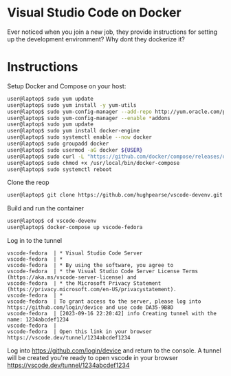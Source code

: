 # Visual Studio Code on Docker
Ever noticed when you join a new job, they provide instructions for setting up the development environment? Why dont they dockerize it?

# Instructions

Setup Docker and Compose on your host:

```bash
user@laptop$ sudo yum update
user@laptop$ sudo yum install -y yum-utils
user@laptop$ sudo yum-config-manager --add-repo http://yum.oracle.com/public-yum-ol7.repo
user@laptop$ sudo yum-config-manager --enable *addons
user@laptop$ sudo yum update
user@laptop$ sudo yum install docker-engine
user@laptop$ sudo systemctl enable --now docker
user@laptop$ sudo groupadd docker
user@laptop$ sudo usermod -aG docker ${USER}
user@laptop$ sudo curl -L "https://github.com/docker/compose/releases/download/v2.20.2/docker-compose-linux-$(uname -m)" -o /usr/local/bin/docker-compose
user@laptop$ sudo chmod +x /usr/local/bin/docker-compose
user@laptop$ sudo systemctl reboot
```

Clone the reop

```bash
user@laptop$ git clone https://github.com/hughpearse/vscode-devenv.git
```

Build and run the container

```bash
user@laptop$ cd vscode-devenv
user@laptop$ docker-compose up vscode-fedora
```

Log in to the tunnel

```text
vscode-fedora  | * Visual Studio Code Server
vscode-fedora  | *
vscode-fedora  | * By using the software, you agree to
vscode-fedora  | * the Visual Studio Code Server License Terms (https://aka.ms/vscode-server-license) and
vscode-fedora  | * the Microsoft Privacy Statement (https://privacy.microsoft.com/en-US/privacystatement).
vscode-fedora  | *
vscode-fedora  | To grant access to the server, please log into https://github.com/login/device and use code DA35-9B8D
vscode-fedora  | [2023-09-16 22:20:42] info Creating tunnel with the name: 1234abcdef1234
vscode-fedora  |
vscode-fedora  | Open this link in your browser https://vscode.dev/tunnel/1234abcdef1234
```

Log into https://github.com/login/device and return to the console. A tunnel will be created you're ready to open vscode in your browser https://vscode.dev/tunnel/1234abcdef1234


